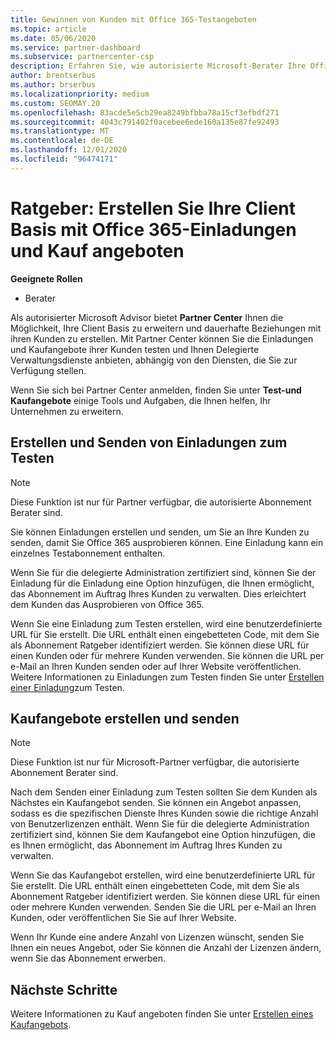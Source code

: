 ```yaml
---
title: Gewinnen von Kunden mit Office 365-Testangeboten
ms.topic: article
ms.date: 05/06/2020
ms.service: partner-dashboard
ms.subservice: partnercenter-csp
description: Erfahren Sie, wie autorisierte Microsoft-Berater Ihre Office 365-Abonnements vergrößern können. Erstellen und senden Sie Office 365-Einladungen und Kaufangebote an Clients.
author: brentserbus
ms.author: brserbus
ms.localizationpriority: medium
ms.custom: SEOMAY.20
ms.openlocfilehash: 83acde5e5cb29ea8249bfbba78a15cf3efbdf271
ms.sourcegitcommit: 4043c791402f0acebee6ede160a135e87fe92493
ms.translationtype: MT
ms.contentlocale: de-DE
ms.lasthandoff: 12/01/2020
ms.locfileid: "96474171"
---
```

# <a name="advisors-build-your-client-base-with-office-365-trial-invitations-and-purchase-offers"></a>Ratgeber: Erstellen Sie Ihre Client Basis mit Office 365-Einladungen und Kauf angeboten


**Geeignete Rollen**

- Berater


Als autorisierter Microsoft Advisor bietet **Partner Center** Ihnen die Möglichkeit, Ihre Client Basis zu erweitern und dauerhafte Beziehungen mit ihren Kunden zu erstellen. Mit Partner Center können Sie die Einladungen und Kaufangebote ihrer Kunden testen und Ihnen Delegierte Verwaltungsdienste anbieten, abhängig von den Diensten, die Sie zur Verfügung stellen.

Wenn Sie sich bei Partner Center anmelden, finden Sie unter **Test-und Kaufangebote** einige Tools und Aufgaben, die Ihnen helfen, Ihr Unternehmen zu erweitern.

## <a name="create-and-send-trial-invitations"></a>Erstellen und Senden von Einladungen zum Testen

> [!NOTE]
> Diese Funktion ist nur für Partner verfügbar, die autorisierte Abonnement Berater sind.

Sie können Einladungen erstellen und senden, um Sie an Ihre Kunden zu senden, damit Sie Office 365 ausprobieren können. Eine Einladung kann ein einzelnes Testabonnement enthalten.

Wenn Sie für die delegierte Administration zertifiziert sind, können Sie der Einladung für die Einladung eine Option hinzufügen, die Ihnen ermöglicht, das Abonnement im Auftrag Ihres Kunden zu verwalten. Dies erleichtert dem Kunden das Ausprobieren von Office 365.

Wenn Sie eine Einladung zum Testen erstellen, wird eine benutzerdefinierte URL für Sie erstellt. Die URL enthält einen eingebetteten Code, mit dem Sie als Abonnement Ratgeber identifiziert werden. Sie können diese URL für einen Kunden oder für mehrere Kunden verwenden. Sie können die URL per e-Mail an Ihren Kunden senden oder auf Ihrer Website veröffentlichen.
Weitere Informationen zu Einladungen zum Testen finden Sie unter [Erstellen einer Einladung](advisors-create-a-trial-invitation.md)zum Testen.

## <a name="create-and-send-purchase-offers"></a>Kaufangebote erstellen und senden

> [!NOTE]
> Diese Funktion ist nur für Microsoft-Partner verfügbar, die autorisierte Abonnement Berater sind.

Nach dem Senden einer Einladung zum Testen sollten Sie dem Kunden als Nächstes ein Kaufangebot senden. Sie können ein Angebot anpassen, sodass es die spezifischen Dienste Ihres Kunden sowie die richtige Anzahl von Benutzerlizenzen enthält. Wenn Sie für die delegierte Administration zertifiziert sind, können Sie dem Kaufangebot eine Option hinzufügen, die es Ihnen ermöglicht, das Abonnement im Auftrag Ihres Kunden zu verwalten.

Wenn Sie das Kaufangebot erstellen, wird eine benutzerdefinierte URL für Sie erstellt. Die URL enthält einen eingebetteten Code, mit dem Sie als Abonnement Ratgeber identifiziert werden. Sie können diese URL für einen oder mehrere Kunden verwenden. Senden Sie die URL per e-Mail an Ihren Kunden, oder veröffentlichen Sie Sie auf Ihrer Website.

Wenn Ihr Kunde eine andere Anzahl von Lizenzen wünscht, senden Sie Ihnen ein neues Angebot, oder Sie können die Anzahl der Lizenzen ändern, wenn Sie das Abonnement erwerben.

## <a name="next-steps"></a>Nächste Schritte

Weitere Informationen zu Kauf angeboten finden Sie unter [Erstellen eines Kaufangebots](advisor-create-a-purchase-offer.md).
